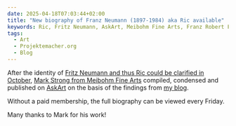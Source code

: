 ```yaml
---
date: 2025-04-18T07:03:44+02:00
title: "New biography of Franz Neumann (1897-1984) aka Ric available"
keywords: Ric, Fritz Neumann, AskArt, Meibohm Fine Arts, Franz Robert Fritz Neumann
tags:
  - Art
  - Projektemacher.org
  - Blog
---
```


After the identity of [Fritz Neumann and thus Ric could be clarified in October](https://christianmahnke.de/post/ric-unknownartist/), [Mark Strong from Meibohm Fine Arts](https://www.meibohmfinearts.com/) compiled, condensed and published on [AskArt](https://www.askart.com/artist/Fritz_Neumann/11057559/Fritz_Neumann.aspx) on the basis of the findings from [my blog](https://ric-unknownartist.projektemacher.org/).

Without a paid membership, the full biography can be viewed every Friday.

Many thanks to Mark for his work!
